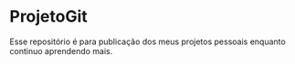 # ProjetoGit
Esse repositório é para publicação dos meus projetos pessoais enquanto continuo aprendendo mais.
